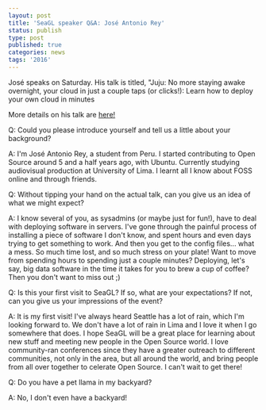 ```yaml
---
layout: post
title: 'SeaGL speaker Q&A: José Antonio Rey'
status: publish
type: post
published: true
categories: news
tags: '2016'
---
```


José speaks on Saturday. His talk is titled, "Juju: No more staying awake overnight, your cloud in just a couple taps (or clicks!): Learn how to deploy your own cloud in minutes

More details on his talk are [here!](https://osem.seagl.org/conference/seagl2016/program/proposal/145)

Q: Could you please introduce yourself and tell us a little about your
background?

A: I'm José Antonio Rey, a student from Peru. I started contributing to Open Source around 5 and a half years ago, with Ubuntu. Currently studying audiovisual production at University of Lima. I learnt all I know about FOSS online and through friends.

Q: Without tipping your hand on the actual talk, can you give us an idea of what we might expect?

A: I know several of you, as sysadmins (or maybe just for fun!), have to deal with deploying software in servers. I've gone through the painful process of installing a piece of software I don't know, and spent hours and even days trying to get something to work. And then you get to the config files... what a mess. So much time lost, and so much stress on your plate! Want to move from spending hours to spending just a couple minutes? Deploying, let's say, big data software in the time it takes for you to brew a cup of coffee? Then you don't want to miss out ;)

Q: Is this your first visit to SeaGL? If so, what are your expectations?
If not, can you give us your impressions of the event?

A: It is my first visit! I've always heard Seattle has a lot of rain, which I'm looking forward to. We don't have a lot of rain in Lima and I love it when I go somewhere that does. I hope SeaGL will be a great place for learning about new stuff and meeting new people in the Open Source world. I love community-ran conferences since they have a greater outreach to different communities, not only in the area, but all around the world, and bring people from all over together to celerate Open Source. I can't wait to get there!

Q: Do you have a pet llama in my backyard?

A: No, I don't even have a backyard!
